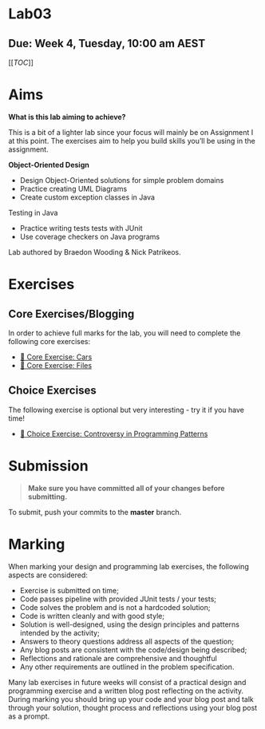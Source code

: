 # Lab03

## Due: Week 4, Tuesday, 10:00 am AEST

[[_TOC_]]

# Aims

**What is this lab aiming to achieve?**

This is a bit of a lighter lab since your focus will mainly be on Assignment I at this point. The exercises aim to help you build skills you’ll be using in the assignment.

**Object-Oriented Design**

- Design Object-Oriented solutions for simple problem domains
- Practice creating UML Diagrams
- Create custom exception classes in Java

Testing in Java

- Practice writing tests tests with JUnit
- Use coverage checkers on Java programs

Lab authored by Braedon Wooding & Nick Patrikeos.

# Exercises

## Core Exercises/Blogging

In order to achieve full marks for the lab, you will need to complete the following core exercises:

- [🚗 Core Exercise: Cars](/spec/CoreCars.md)
- [📂 Core Exercise: Files](/spec/CoreFiles.md)

## Choice Exercises

The following exercise is optional but very interesting - try it if you have time!

- [💢 Choice Exercise: Controversy in Programming Patterns](/spec/ChoicePatterns.md)

# Submission

> **Make sure you have committed all of your changes before submitting.**

To submit, push your commits to the **master** branch.

# Marking

When marking your design and programming lab exercises, the following aspects are considered:

- Exercise is submitted on time;
- Code passes pipeline with provided JUnit tests / your tests;
- Code solves the problem and is not a hardcoded solution;
- Code is written cleanly and with good style;
- Solution is well-designed, using the design principles and patterns intended by the activity;
- Answers to theory questions address all aspects of the question;
- Any blog posts are consistent with the code/design being described;
- Reflections and rationale are comprehensive and thoughtful
- Any other requirements are outlined in the problem specification.

Many lab exercises in future weeks will consist of a practical design and programming exercise and a written blog post reflecting on the activity. During marking you should bring up your code and your blog post and talk through your solution, thought process and reflections using your blog post as a prompt.
